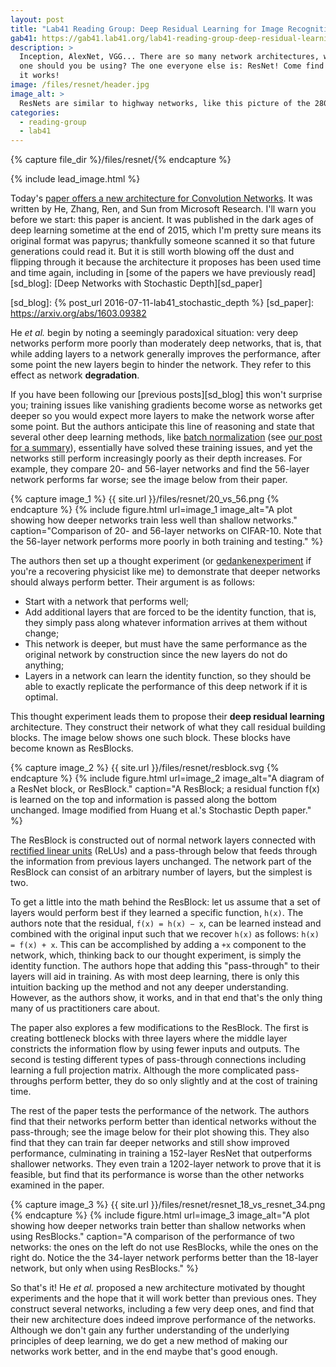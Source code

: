 ```yaml
---
layout: post
title: "Lab41 Reading Group: Deep Residual Learning for Image Recognition"
gab41: https://gab41.lab41.org/lab41-reading-group-deep-residual-learning-for-image-recognition-ffeb94745a1f
description: >
  Inception, AlexNet, VGG... There are so many network architectures, which
  one should you be using? The one everyone else is: ResNet! Come find out how
  it works!
image: /files/resnet/header.jpg
image_alt: >
  ResNets are similar to highway networks, like this picture of the 280--94 highway interchange.
categories: 
  - reading-group
  - lab41
---
```


{% capture file_dir %}/files/resnet/{% endcapture %}

{% include lead_image.html %}

Today's [paper offers a new architecture for Convolution Networks][arxiv]. It
was written by He, Zhang, Ren, and Sun from Microsoft Research. I'll warn you
before we start: this paper is ancient. It was published in the dark ages of
deep learning sometime at the end of 2015, which I'm pretty sure means its
original format was papyrus; thankfully someone scanned it so that future
generations could read it. But it is still worth blowing off the dust and
flipping through it because the architecture it proposes has been used time
and time again, including in [some of the papers we have previously
read][sd_blog]: [Deep Networks with Stochastic Depth][sd_paper]

[arxiv]: https://arxiv.org/abs/1512.03385
[sd_blog]: {% post_url 2016-07-11-lab41_stochastic_depth %}
[sd_paper]: https://arxiv.org/abs/1603.09382

He _et al._ begin by noting a seemingly paradoxical situation: very deep
networks perform more poorly than moderately deep networks, that is, that
while adding layers to a network generally improves the performance, after
some point the new layers begin to hinder the network. They refer to this
effect as network **degradation**.

If you have been following our [previous posts][sd_blog] this won't surprise
you; training issues like vanishing gradients become worse as networks get
deeper so you would expect more layers to make the network worse after some
point. But the authors anticipate this line of reasoning and state that
several other deep learning methods, like [batch normalization][bn_paper] (see
[our post for a summary][bn_post]), essentially have solved these training
issues, and yet the networks still perform increasingly poorly as their depth
increases. For example, they compare 20- and 56-layer networks and find the
56-layer network performs far worse; see the image below from their paper.

[bn_paper]: https://arxiv.org/abs/1502.03167
[bn_post]: https://gab41.lab41.org/batch-normalization-what-the-hey-d480039a9e3b

{% capture image_1 %} {{ site.url }}/files/resnet/20_vs_56.png {% endcapture %}
{% include figure.html
  url=image_1
  image_alt="A plot showing how deeper networks train less well than shallow
  networks."
  caption="Comparison of 20- and 56-layer networks on CIFAR-10. Note that the
  56-layer network performs more poorly in both training and testing."
%}

The authors then set up a thought experiment (or [gedankenexperiment][wiki] if
you're a recovering physicist like me) to demonstrate that deeper networks
should always perform better. Their argument is as follows:

[wiki]: https://en.wiktionary.org/wiki/gedankenexperiment

- Start with a network that performs well;
- Add additional layers that are forced to be the identity function, that is,
  they simply pass along whatever information arrives at them without change;
- This network is deeper, but must have the same performance as the original
  network by construction since the new layers do not do anything;
- Layers in a network can learn the identity function, so they should be able
  to exactly replicate the performance of this deep network if it is optimal.

This thought experiment leads them to propose their **deep residual learning**
architecture. They construct their network of what they call residual building
blocks. The image below shows one such block. These blocks have become known
as ResBlocks.

{% capture image_2 %} {{ site.url }}/files/resnet/resblock.svg {% endcapture %}
{% include figure.html
  url=image_2
  image_alt="A diagram of a ResNet block, or ResBlock."
  caption="A ResBlock; a residual function f(x) is learned on the top and
  information is passed along the bottom unchanged. Image modified from Huang
  et al.'s Stochastic Depth paper."
%}

The ResBlock is constructed out of normal network layers connected with
[rectified linear units][relu] (ReLUs) and a pass-through below that feeds
through the information from previous layers unchanged. The network part of
the ResBlock can consist of an arbitrary number of layers, but the simplest is
two.

[relu]: https://en.wikipedia.org/wiki/Rectifier_%28neural_networks%29

To get a little into the math behind the ResBlock: let us assume that a set of
layers would perform best if they learned a specific function, `h(x)`. The
authors note that the residual, `f(x) = h(x) − x`, can be learned instead and
combined with the original input such that we recover `h(x)` as follows: `h(x)
= f(x) + x`. This can be accomplished by adding a `+x` component to the
network, which, thinking back to our thought experiment, is simply the
identity function. The authors hope that adding this "pass-through" to their
layers will aid in training. As with most deep learning, there is only this
intuition backing up the method and not any deeper understanding. However, as
the authors show, it works, and in that end that's the only thing many of us
practitioners care about.

The paper also explores a few modifications to the ResBlock. The first is
creating bottleneck blocks with three layers where the middle layer constricts
the information flow by using fewer inputs and outputs. The second is testing
different types of pass-through connections including learning a full
projection matrix. Although the more complicated pass-throughs perform better,
they do so only slightly and at the cost of training time.

The rest of the paper tests the performance of the network. The authors find
that their networks perform better than identical networks without the
pass-through; see the image below for their plot showing this. They also find
that they can train far deeper networks and still show improved performance,
culminating in training a 152-layer ResNet that outperforms shallower
networks. They even train a 1202-layer network to prove that it is feasible,
but find that its performance is worse than the other networks examined in the
paper.

{% capture image_3 %} {{ site.url }}/files/resnet/resnet_18_vs_resnet_34.png {% endcapture %}
{% include figure.html
  url=image_3
  image_alt="A plot showing how deeper networks train better than shallow
  networks when using ResBlocks."
  caption="A comparison of the performance of two networks: the ones on the
  left do not use ResBlocks, while the ones on the right do. Notice the the
  34-layer network performs better than the 18-layer network, but only when
  using ResBlocks."
%}

So that's it! He _et al._ proposed a new architecture motivated by thought
experiments and the hope that it will work better than previous ones. They
construct several networks, including a few very deep ones, and find that
their new architecture does indeed improve performance of the networks.
Although we don't gain any further understanding of the underlying principles
of deep learning, we do get a new method of making our networks work better,
and in the end maybe that's good enough.
